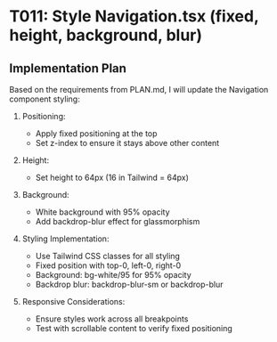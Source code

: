 # T011: Style Navigation.tsx (fixed, height, background, blur)

## Implementation Plan

Based on the requirements from PLAN.md, I will update the Navigation component styling:

1. Positioning:
   - Apply fixed positioning at the top
   - Set z-index to ensure it stays above other content

2. Height:
   - Set height to 64px (16 in Tailwind = 64px)

3. Background:
   - White background with 95% opacity
   - Add backdrop-blur effect for glassmorphism

4. Styling Implementation:
   - Use Tailwind CSS classes for all styling
   - Fixed position with top-0, left-0, right-0
   - Background: bg-white/95 for 95% opacity
   - Backdrop blur: backdrop-blur-sm or backdrop-blur

5. Responsive Considerations:
   - Ensure styles work across all breakpoints
   - Test with scrollable content to verify fixed positioning